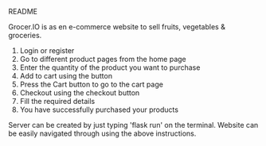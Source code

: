 README

Grocer.IO is as en e-commerce website to sell fruits, vegetables & groceries.

1. Login or register
2. Go to different product pages from the home page
3. Enter the quantity of the product you want to purchase
4. Add to cart using the button
5. Press the Cart button to go to the cart page
6. Checkout using the checkout button
7. Fill the required details
8. You have successfully purchased your products

Server can be created by just typing 'flask run' on the terminal.
Website can be easily navigated through using the above instructions.
